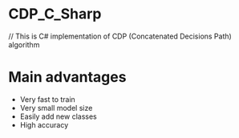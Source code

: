 # CDP_C_Sharp
// This is C# implementation of CDP (Concatenated Decisions Path) algorithm 

# Main advantages
- Very fast to train
- Very small model size 
- Easily add new classes 
- High accuracy 